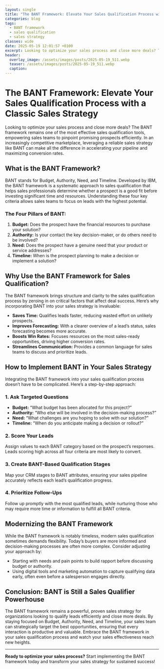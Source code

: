 ```yaml
---
layout: single
title: "The BANT Framework: Elevate Your Sales Qualification Process with a Classic Sales Strategy"
categories: blog
tags:
  - BANT framework
  - sales qualification
  - sales strategy
classes: wide
date: 2025-05-19 12:01:57 +0100
excerpt: Looking to optimize your sales process and close more deals? The BANT framework remains one of the most effective sales qualification tools, empowering sale...
header:
  overlay_image: /assets/images/posts/2025-05-19_511.webp
  teaser: /assets/images/posts/2025-05-19_511.webp
  caption: 
---
```

  
# The BANT Framework: Elevate Your Sales Qualification Process with a Classic Sales Strategy

Looking to optimize your sales process and close more deals? The BANT framework remains one of the most effective sales qualification tools, empowering sales teams to pinpoint promising prospects efficiently. In an increasingly competitive marketplace, leveraging a reliable sales strategy like BANT can make all the difference in accelerating your pipeline and maximizing conversion rates.

## What is the BANT Framework?

BANT stands for Budget, Authority, Need, and Timeline. Developed by IBM, the BANT framework is a systematic approach to sales qualification that helps sales professionals determine whether a prospect is a good fit before investing significant time and resources. Understanding these four key criteria allows sales teams to focus on leads with the highest potential.

### The Four Pillars of BANT:

1. **Budget:** Does the prospect have the financial resources to purchase your solution?
2. **Authority:** Is your contact the key decision-maker, or do others need to be involved?
3. **Need:** Does the prospect have a genuine need that your product or service addresses?
4. **Timeline:** When is the prospect planning to make a decision or implement a solution?

## Why Use the BANT Framework for Sales Qualification?

The BANT framework brings structure and clarity to the sales qualification process by zeroing in on critical factors that affect deal success. Here’s why incorporating BANT into your sales strategy is invaluable:

- **Saves Time:** Qualifies leads faster, reducing wasted effort on unlikely prospects.
- **Improves Forecasting:** With a clearer overview of a lead’s status, sales forecasting becomes more accurate.
- **Boosts Win Rates:** Focuses resources on the most sales-ready opportunities, driving higher conversion rates.
- **Streamlines Communication:** Provides a common language for sales teams to discuss and prioritize leads.

## How to Implement BANT in Your Sales Strategy

Integrating the BANT framework into your sales qualification process doesn’t have to be complicated. Here’s a step-by-step approach:

### 1. **Ask Targeted Questions**
- **Budget:** “What budget has been allocated for this project?”
- **Authority:** “Who else will be involved in the decision-making process?”
- **Need:** “What challenges are you hoping to solve with our solution?”
- **Timeline:** “When do you anticipate making a decision or rollout?”

### 2. **Score Your Leads**
Assign values to each BANT category based on the prospect’s responses. Leads scoring high across all four criteria are most likely to convert.

### 3. **Create BANT-Based Qualification Stages**
Map your CRM stages to BANT attributes, ensuring your sales pipeline accurately reflects each lead’s qualification progress.

### 4. **Prioritize Follow-Ups**
Follow up promptly with the most qualified leads, while nurturing those who may require more time or information to fulfill all BANT criteria.

## Modernizing the BANT Framework

While the BANT framework is notably timeless, modern sales qualification sometimes demands flexibility. Today’s buyers are more informed and decision-making processes are often more complex. Consider adjusting your approach by:

- Starting with needs and pain points to build rapport before discussing budget or authority.
- Using digital tools and marketing automation to capture qualifying data early, often even before a salesperson engages directly.

## Conclusion: BANT is Still a Sales Qualifier Powerhouse

The BANT framework remains a powerful, proven sales strategy for organizations looking to qualify leads efficiently and close more deals. By staying focused on Budget, Authority, Need, and Timeline, your sales team can strategically target the best opportunities, ensuring that every interaction is productive and valuable. Embrace the BANT framework in your sales qualification process and watch your sales effectiveness reach new heights.

---

**Ready to optimize your sales process?** Start implementing the BANT framework today and transform your sales strategy for sustained success!